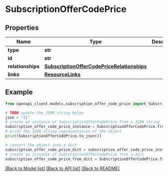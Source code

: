 # SubscriptionOfferCodePrice


## Properties

Name | Type | Description | Notes
------------ | ------------- | ------------- | -------------
**type** | **str** |  | 
**id** | **str** |  | 
**relationships** | [**SubscriptionOfferCodePriceRelationships**](SubscriptionOfferCodePriceRelationships.md) |  | [optional] 
**links** | [**ResourceLinks**](ResourceLinks.md) |  | [optional] 

## Example

```python
from openapi_client.models.subscription_offer_code_price import SubscriptionOfferCodePrice

# TODO update the JSON string below
json = "{}"
# create an instance of SubscriptionOfferCodePrice from a JSON string
subscription_offer_code_price_instance = SubscriptionOfferCodePrice.from_json(json)
# print the JSON string representation of the object
print(SubscriptionOfferCodePrice.to_json())

# convert the object into a dict
subscription_offer_code_price_dict = subscription_offer_code_price_instance.to_dict()
# create an instance of SubscriptionOfferCodePrice from a dict
subscription_offer_code_price_from_dict = SubscriptionOfferCodePrice.from_dict(subscription_offer_code_price_dict)
```
[[Back to Model list]](../README.md#documentation-for-models) [[Back to API list]](../README.md#documentation-for-api-endpoints) [[Back to README]](../README.md)


